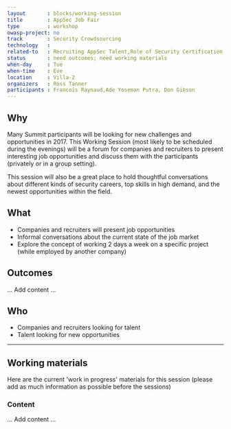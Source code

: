 ```yaml
---
layout       : blocks/working-session
title        : AppSec Job Fair
type         : workshop
owasp-project: no
track        : Security Crowdsourcing
technology   :
related-to   : Recruiting AppSec Talent,Role of Security Certification,Crowdsourcing Security Knowledge
status       : need outcomes; need working materials
when-day     : Tue
when-time    : Eve
location     : Villa-2
organizers   : Ross Tanner
participants : Francois Raynaud,Ade Yoseman Putra, Don Gibson
---
```


## Why

 Many Summit participants will be looking for new challenges and opportunities in 2017. This Working Session
 (most likely to be scheduled during the evenings) will be a forum for companies and recruiters to present
 interesting job opportunities and discuss them with the participants (privately or in a group setting).

This session will also be a great place to hold thoughtful conversations about different kinds of security careers, top skills in high demand, and the newest opportunities within the field.  

## What

 - Companies and recruiters will present job opportunities
 - Informal conversations about the current state of the job market
 - Explore the concept of working 2 days a week on a specific project (while employed by another company)
 
## Outcomes 

... Add content ...

## Who

 - Companies and recruiters looking for talent
 - Talent looking for new opportunities

--- 

## Working materials

Here are the current 'work in progress' materials for this session (please add as much information as possible before the sessions)

### Content

... Add content ...
